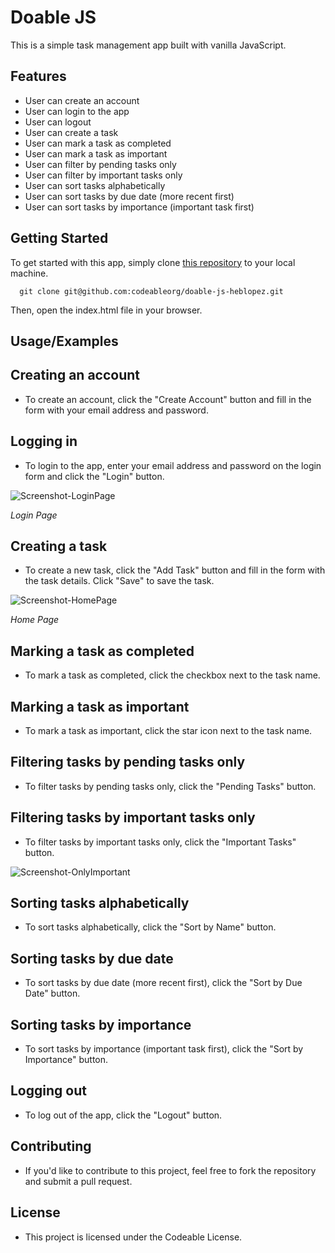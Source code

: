# Doable JS

This is a simple task management app built with vanilla JavaScript.

## **Features**

- User can create an account
- User can login to the app
- User can logout
- User can create a task
- User can mark a task as completed
- User can mark a task as important
- User can filter by pending tasks only
- User can filter by important tasks only
- User can sort tasks alphabetically
- User can sort tasks by due date (more recent first)
- User can sort tasks by importance (important task first)

## **Getting Started**

To get started with this app, simply clone [this repository](https://github.com/codeableorg/doable-js-heblopez) to your local machine.

```
  git clone git@github.com:codeableorg/doable-js-heblopez.git
```

Then, open the index.html file in your browser.

## **Usage/Examples**

## Creating an account

- To create an account, click the "Create Account" button and fill in the form with your email address and password.

## Logging in

- To login to the app, enter your email address and password on the login form and click the "Login" button.

![Screenshot-LoginPage](https://cdn.discordapp.com/attachments/1040339968645668923/1078519512724414484/image.png)

_Login Page_

## Creating a task

- To create a new task, click the "Add Task" button and fill in the form with the task details. Click "Save" to save the task.

![Screenshot-HomePage](https://cdn.discordapp.com/attachments/1040339968645668923/1078523184070004867/image.png)

_Home Page_

## Marking a task as completed

- To mark a task as completed, click the checkbox next to the task name.

## Marking a task as important

- To mark a task as important, click the star icon next to the task name.

## Filtering tasks by pending tasks only

- To filter tasks by pending tasks only, click the "Pending Tasks" button.

## Filtering tasks by important tasks only

- To filter tasks by important tasks only, click the "Important Tasks" button.

![Screenshot-OnlyImportant](https://cdn.discordapp.com/attachments/1040339968645668923/1078523626762010675/image.png)

## Sorting tasks alphabetically

- To sort tasks alphabetically, click the "Sort by Name" button.

## Sorting tasks by due date

- To sort tasks by due date (more recent first), click the "Sort by Due Date" button.

## Sorting tasks by importance

- To sort tasks by importance (important task first), click the "Sort by Importance" button.

## Logging out

- To log out of the app, click the "Logout" button.

## Contributing

- If you'd like to contribute to this project, feel free to fork the repository and submit a pull request.

## License

- This project is licensed under the Codeable License.
